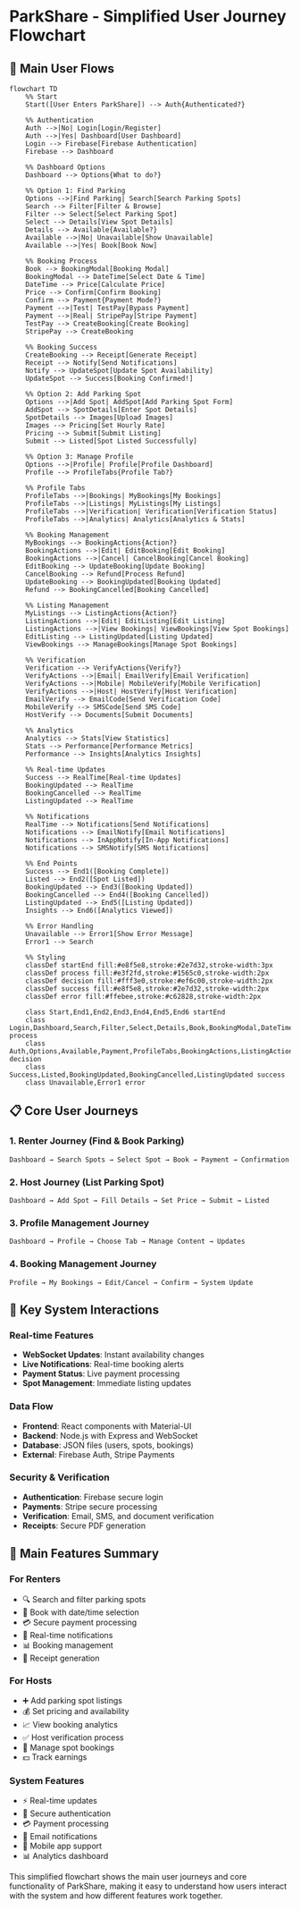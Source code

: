 # ParkShare - Simplified User Journey Flowchart

## 🚗 Main User Flows

```mermaid
flowchart TD
    %% Start
    Start([User Enters ParkShare]) --> Auth{Authenticated?}
    
    %% Authentication
    Auth -->|No| Login[Login/Register]
    Auth -->|Yes| Dashboard[User Dashboard]
    Login --> Firebase[Firebase Authentication]
    Firebase --> Dashboard
    
    %% Dashboard Options
    Dashboard --> Options{What to do?}
    
    %% Option 1: Find Parking
    Options -->|Find Parking| Search[Search Parking Spots]
    Search --> Filter[Filter & Browse]
    Filter --> Select[Select Parking Spot]
    Select --> Details[View Spot Details]
    Details --> Available{Available?}
    Available -->|No| Unavailable[Show Unavailable]
    Available -->|Yes| Book[Book Now]
    
    %% Booking Process
    Book --> BookingModal[Booking Modal]
    BookingModal --> DateTime[Select Date & Time]
    DateTime --> Price[Calculate Price]
    Price --> Confirm[Confirm Booking]
    Confirm --> Payment{Payment Mode?}
    Payment -->|Test| TestPay[Bypass Payment]
    Payment -->|Real| StripePay[Stripe Payment]
    TestPay --> CreateBooking[Create Booking]
    StripePay --> CreateBooking
    
    %% Booking Success
    CreateBooking --> Receipt[Generate Receipt]
    Receipt --> Notify[Send Notifications]
    Notify --> UpdateSpot[Update Spot Availability]
    UpdateSpot --> Success[Booking Confirmed!]
    
    %% Option 2: Add Parking Spot
    Options -->|Add Spot| AddSpot[Add Parking Spot Form]
    AddSpot --> SpotDetails[Enter Spot Details]
    SpotDetails --> Images[Upload Images]
    Images --> Pricing[Set Hourly Rate]
    Pricing --> Submit[Submit Listing]
    Submit --> Listed[Spot Listed Successfully]
    
    %% Option 3: Manage Profile
    Options -->|Profile| Profile[Profile Dashboard]
    Profile --> ProfileTabs{Profile Tab?}
    
    %% Profile Tabs
    ProfileTabs -->|Bookings| MyBookings[My Bookings]
    ProfileTabs -->|Listings| MyListings[My Listings]
    ProfileTabs -->|Verification| Verification[Verification Status]
    ProfileTabs -->|Analytics| Analytics[Analytics & Stats]
    
    %% Booking Management
    MyBookings --> BookingActions{Action?}
    BookingActions -->|Edit| EditBooking[Edit Booking]
    BookingActions -->|Cancel| CancelBooking[Cancel Booking]
    EditBooking --> UpdateBooking[Update Booking]
    CancelBooking --> Refund[Process Refund]
    UpdateBooking --> BookingUpdated[Booking Updated]
    Refund --> BookingCancelled[Booking Cancelled]
    
    %% Listing Management
    MyListings --> ListingActions{Action?}
    ListingActions -->|Edit| EditListing[Edit Listing]
    ListingActions -->|View Bookings| ViewBookings[View Spot Bookings]
    EditListing --> ListingUpdated[Listing Updated]
    ViewBookings --> ManageBookings[Manage Spot Bookings]
    
    %% Verification
    Verification --> VerifyActions{Verify?}
    VerifyActions -->|Email| EmailVerify[Email Verification]
    VerifyActions -->|Mobile| MobileVerify[Mobile Verification]
    VerifyActions -->|Host| HostVerify[Host Verification]
    EmailVerify --> EmailCode[Send Verification Code]
    MobileVerify --> SMSCode[Send SMS Code]
    HostVerify --> Documents[Submit Documents]
    
    %% Analytics
    Analytics --> Stats[View Statistics]
    Stats --> Performance[Performance Metrics]
    Performance --> Insights[Analytics Insights]
    
    %% Real-time Updates
    Success --> RealTime[Real-time Updates]
    BookingUpdated --> RealTime
    BookingCancelled --> RealTime
    ListingUpdated --> RealTime
    
    %% Notifications
    RealTime --> Notifications[Send Notifications]
    Notifications --> EmailNotify[Email Notifications]
    Notifications --> InAppNotify[In-App Notifications]
    Notifications --> SMSNotify[SMS Notifications]
    
    %% End Points
    Success --> End1([Booking Complete])
    Listed --> End2([Spot Listed])
    BookingUpdated --> End3([Booking Updated])
    BookingCancelled --> End4([Booking Cancelled])
    ListingUpdated --> End5([Listing Updated])
    Insights --> End6([Analytics Viewed])
    
    %% Error Handling
    Unavailable --> Error1[Show Error Message]
    Error1 --> Search
    
    %% Styling
    classDef startEnd fill:#e8f5e8,stroke:#2e7d32,stroke-width:3px
    classDef process fill:#e3f2fd,stroke:#1565c0,stroke-width:2px
    classDef decision fill:#fff3e0,stroke:#ef6c00,stroke-width:2px
    classDef success fill:#e8f5e8,stroke:#2e7d32,stroke-width:2px
    classDef error fill:#ffebee,stroke:#c62828,stroke-width:2px
    
    class Start,End1,End2,End3,End4,End5,End6 startEnd
    class Login,Dashboard,Search,Filter,Select,Details,Book,BookingModal,DateTime,Price,Confirm,CreateBooking,Receipt,Notify,UpdateSpot,AddSpot,SpotDetails,Images,Pricing,Submit,Profile,MyBookings,MyListings,Verification,Analytics,EditBooking,CancelBooking,UpdateBooking,Refund,EditListing,ViewBookings,ManageBookings,EmailVerify,MobileVerify,HostVerify,EmailCode,SMSCode,Documents,Stats,Performance,Insights,RealTime,Notifications,EmailNotify,InAppNotify,SMSNotify process
    class Auth,Options,Available,Payment,ProfileTabs,BookingActions,ListingActions,VerifyActions decision
    class Success,Listed,BookingUpdated,BookingCancelled,ListingUpdated success
    class Unavailable,Error1 error
```

## 📋 Core User Journeys

### 1. **Renter Journey** (Find & Book Parking)
```
Dashboard → Search Spots → Select Spot → Book → Payment → Confirmation
```

### 2. **Host Journey** (List Parking Spot)
```
Dashboard → Add Spot → Fill Details → Set Price → Submit → Listed
```

### 3. **Profile Management Journey**
```
Dashboard → Profile → Choose Tab → Manage Content → Updates
```

### 4. **Booking Management Journey**
```
Profile → My Bookings → Edit/Cancel → Confirm → System Update
```

## 🔄 Key System Interactions

### Real-time Features
- **WebSocket Updates**: Instant availability changes
- **Live Notifications**: Real-time booking alerts
- **Payment Status**: Live payment processing
- **Spot Management**: Immediate listing updates

### Data Flow
- **Frontend**: React components with Material-UI
- **Backend**: Node.js with Express and WebSocket
- **Database**: JSON files (users, spots, bookings)
- **External**: Firebase Auth, Stripe Payments

### Security & Verification
- **Authentication**: Firebase secure login
- **Payments**: Stripe secure processing
- **Verification**: Email, SMS, and document verification
- **Receipts**: Secure PDF generation

## 🎯 Main Features Summary

### For Renters
- 🔍 Search and filter parking spots
- 📅 Book with date/time selection
- 💳 Secure payment processing
- 📱 Real-time notifications
- 📊 Booking management
- 📄 Receipt generation

### For Hosts
- ➕ Add parking spot listings
- 💰 Set pricing and availability
- 📈 View booking analytics
- ✅ Host verification process
- 📱 Manage spot bookings
- 💵 Track earnings

### System Features
- ⚡ Real-time updates
- 🔐 Secure authentication
- 💳 Payment processing
- 📧 Email notifications
- 📱 Mobile app support
- 📊 Analytics dashboard

This simplified flowchart shows the main user journeys and core functionality of ParkShare, making it easy to understand how users interact with the system and how different features work together. 